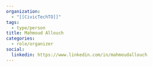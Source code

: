 ```yaml
---
organization:
  - "[[CivicTechTO]]"
tags:
  - type/person
title: Mahmoud Allouch
categories:
  - role/organizer
social:
  linkedin: https://www.linkedin.com/in/mahmoudallouch
---
```

